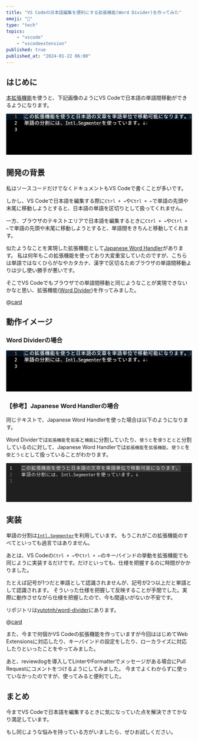 ```yaml
---
title: "VS Codeの日本語編集を便利にする拡張機能(Word Divider)を作ってみた"
emoji: "🎏"
type: "tech"
topics:
    - "vscode"
    - "vscodeextension"
published: true
published_at: "2024-01-22 06:00"
---
```


## はじめに

[本拡張機能](https://marketplace.visualstudio.com/items?itemName=yutotnh.word-divider)を使うと、下記画像のようにVS Codeで日本語の単語間移動ができるようになります。

![Word Dividerの動作イメージ](/images/b7ed8c09633003/examples.gif)

## 開発の背景

私はソースコードだけでなくドキュメントもVS Codeで書くことが多いです。

しかし、VS Codeで日本語を編集する際に`Ctrl + →`や`Ctrl + ←`で単語の先頭や末尾に移動しようとすると、日本語の単語を区切りとして扱ってくれません。

一方、ブラウザのテキストエリアで日本語を編集するときに`Ctrl + →`や`Ctrl + ←`で単語の先頭や末尾に移動しようとすると、単語間をきちんと移動してくれます。

似たようなことを実現した拡張機能として[Japanese Word Handler](https://marketplace.visualstudio.com/items?itemName=sgryjp.japanese-word-handler)があります。
私は何年もこの拡張機能を使っており大変重宝していたのですが、こちらは単語ではなくひらがなやカタカナ、漢字で区切るためブラウザの単語間移動よりは少し使い勝手が悪いです。

そこでVS Codeでもブラウザでの単語間移動と同じようなことが実現できないかなと思い、拡張機能([Word Divider](https://marketplace.visualstudio.com/items?itemName=yutotnh.word-divider))を作ってみました。

@[card](https://marketplace.visualstudio.com/items?itemName=yutotnh.word-divider)

## 動作イメージ

### Word Dividerの場合

![Word Dividerの動作イメージ](/images/b7ed8c09633003/examples.gif)

### 【参考】Japanese Word Handlerの場合

同じテキストで、Japanese Word Handlerを使った場合は以下のようになります。

Word Dividerでは`拡張機能`を`拡張`と`機能`に分割していたり、`使うと`を`使う`と`と`と分割しているのに対して、Japanese Word Handlerでは`拡張機能`を`拡張機能`、`使うと`を`使`と`うと`として扱っていることがわかります。

![Japanese Word Handlerの動作イメージ](/images/b7ed8c09633003/examples-japanese-word-handler.gif)

## 実装

単語の分割は[`Intl.Segmenter`](https://developer.mozilla.org/ja/docs/Web/JavaScript/Reference/Global_Objects/Intl/Segmenter)を利用しています。
もうこれがこの拡張機能のすべてといっても過言ではありません。

あとは、VS Codeの`Ctrl + →`や`Ctrl + ←`のキーバインドの挙動を拡張機能でも同じように実装するだけです。だけといっても、仕様を把握するのに時間がかかりました。

たとえば記号が1つだと単語として認識されませんが、記号が2つ以上だと単語として認識されます。
そういった仕様を把握して反映することが手間でした。実際に動作させながら仕様を把握したので、今も間違いがないか不安です。

リポジトリは[yutotnh/word-divider](https://github.com/yutotnh/word-divider)にあります。

@[card](https://github.com/yutotnh/word-divider)

また、今まで何個かVS Codeの拡張機能を作っていますが今回ははじめてWeb Extensionsに対応したり、キーバインドの設定をしたり、ローカライズに対応したりといったことをやってみました。

あと、reviewdogを導入してLinterやFormatterでメッセージがある場合にPull Requestにコメントをつけるようにしてみました。
今までよくわからずに使っていなかったのですが、使ってみると便利でした。

## まとめ

今までVS Codeで日本語を編集するときに気になっていた点を解決できてかなり満足しています。

もし同じような悩みを持っている方がいましたら、ぜひお試しください。
